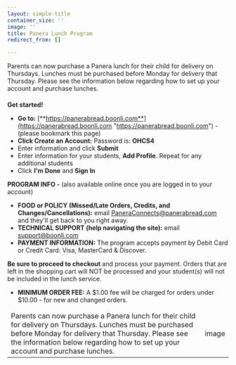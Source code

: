 ```yaml
---
layout: simple-title
container_size: ''
image: ''
title: Panera Lunch Program
redirect_from: []

---
```

Parents can now purchase a Panera lunch for their child for delivery on Thursdays. Lunches must be purchased before Monday for delivery that Thursday. Please see the information below regarding how to set up your account and purchase lunches.

<h4></h4>
<table class="uk-table uk-table-divider uk-table-middle">
<thead>
<tr>
</tr>
</thead>
<tbody>
<tr>
<td>Parents can now purchase a Panera lunch for their child for delivery on Thursdays. Lunches must be purchased before Monday for delivery that Thursday. Please see the information below regarding how to set up your account and purchase lunches.</td>
<td>image</td>
</tr>
</tbody>


**Get started!**

* **Go to:** [**https://panerabread.boonli.com**](https://panerabread.boonli.com "https://panerabread.boonli.com") - (please bookmark this page)
* **Click Create an Account:** Password is: **OHCS4**
* Enter information and click **Submit**
* Enter information for your students, **Add Profile**. Repeat for any additional students
* Click **I'm Done** and **Sign In**

**PROGRAM INFO -** (also available online once you are logged in to your account)

* **FOOD or POLICY (Missed/Late Orders, Credits, and Changes/Cancellations):** email [PaneraConnects@panerabread.com]() and they'll get back to you right away.
* **TECHNICAL SUPPORT (help navigating the site):** email [support@boonli.com]()
* **PAYMENT INFORMATION:** The program accepts payment by Debit Card or Credit Card: Visa, MasterCard & Discover.

**Be sure to proceed to checkout** and process your payment. Orders that are left in the shopping cart will NOT be processed and your student(s) will not be included in the lunch service.

* **MINIMUM ORDER FEE:** A $1.00 fee will be charged for orders under $10.00 - for new and changed orders.